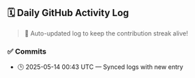 ## 🗓️ Daily GitHub Activity Log

> 🤖 Auto-updated log to keep the contribution streak alive!

### ✅ Commits

- 🕒 2025-05-14 00:43 UTC — Synced logs with new entry

